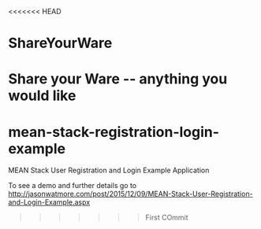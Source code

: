 <<<<<<< HEAD
# ShareYourWare
Share your Ware -- anything you would like
=======
# mean-stack-registration-login-example

MEAN Stack User Registration and Login Example Application

To see a demo and further details go to http://jasonwatmore.com/post/2015/12/09/MEAN-Stack-User-Registration-and-Login-Example.aspx
>>>>>>> First COmmit
